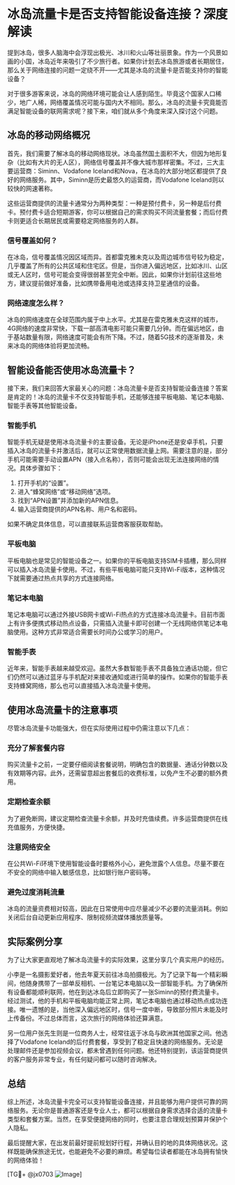 # 冰岛流量卡是否支持智能设备连接？深度解读

提到冰岛，很多人脑海中会浮现出极光、冰川和火山等壮丽景象。作为一个风景如画的小国，冰岛近年来吸引了不少旅行者。如果你计划去冰岛旅游或者长期居住，那么关于网络连接的问题一定绕不开——尤其是冰岛的流量卡是否能支持你的智能设备？

对于很多游客来说，冰岛的网络环境可能会让人感到陌生。毕竟这个国家人口稀少，地广人稀，网络覆盖情况可能与国内大不相同。那么，冰岛的流量卡究竟能否满足智能设备的联网需求呢？接下来，咱们就从多个角度来深入探讨这个问题。

## 冰岛的移动网络概况

首先，我们需要了解冰岛的移动网络现状。冰岛虽然国土面积不大，但因为地形复杂（比如有大片的无人区），网络信号覆盖并不像大城市那样密集。不过，三大主要运营商：Siminn、Vodafone Iceland和Nova，在冰岛的大部分地区都提供了良好的网络服务。其中，Siminn是历史最悠久的运营商，而Vodafone Iceland则以较快的网速著称。

这些运营商提供的流量卡通常分为两种类型：一种是预付费卡，另一种是后付费卡。预付费卡适合短期游客，你可以根据自己的需求购买不同流量套餐；而后付费卡则更适合长期居民或需要稳定网络服务的人群。

### 信号覆盖如何？

在冰岛，信号覆盖情况因区域而异。首都雷克雅未克以及周边城市信号较为稳定，几乎覆盖了所有的公共区域和住宅区。但是，当你进入偏远地区，比如冰川、山区或无人区时，信号可能会变得很弱甚至完全中断。因此，如果你计划前往这些地方，建议提前做好准备，比如携带备用电池或选择支持卫星通信的设备。

### 网络速度怎么样？

冰岛的网络速度在全球范围内属于中上水平。尤其是在雷克雅未克这样的城市，4G网络的速度非常快，下载一部高清电影可能只需要几分钟。而在偏远地区，由于基站数量有限，网络速度可能会有所下降。不过，随着5G技术的逐渐普及，未来冰岛的网络体验将更加流畅。

## 智能设备能否使用冰岛流量卡？

接下来，我们来回答大家最关心的问题：冰岛流量卡是否支持智能设备连接？答案是肯定的！冰岛的流量卡不仅支持智能手机，还能够连接平板电脑、笔记本电脑、智能手表等其他智能设备。

### 智能手机

智能手机无疑是使用冰岛流量卡的主要设备。无论是iPhone还是安卓手机，只要插入冰岛的流量卡并激活后，就可以正常使用数据流量上网。需要注意的是，部分手机可能需要手动设置APN（接入点名称），否则可能会出现无法连接网络的情况。具体步骤如下：

1. 打开手机的“设置”。
2. 进入“蜂窝网络”或“移动网络”选项。
3. 找到“APN设置”并添加新的APN信息。
4. 输入运营商提供的APN名称、用户名和密码。

如果不确定具体信息，可以直接联系运营商客服获取帮助。

### 平板电脑

平板电脑也是常见的智能设备之一。如果你的平板电脑支持SIM卡插槽，那么同样可以插入冰岛流量卡使用。不过，有些平板电脑可能只支持Wi-Fi版本，这种情况下就需要通过热点共享的方式连接网络。

### 笔记本电脑

笔记本电脑可以通过外接USB网卡或Wi-Fi热点的方式连接冰岛流量卡。目前市面上有许多便携式移动热点设备，只需插入流量卡即可创建一个无线网络供笔记本电脑使用。这种方式非常适合需要长时间办公或学习的用户。

### 智能手表

近年来，智能手表越来越受欢迎。虽然大多数智能手表不具备独立通话功能，但它们仍然可以通过蓝牙与手机配对来接收通知或进行简单的操作。如果你的智能手表支持蜂窝网络，那么也可以直接插入冰岛流量卡使用。

## 使用冰岛流量卡的注意事项

尽管冰岛流量卡功能强大，但在实际使用过程中仍需注意以下几点：

### 充分了解套餐内容

购买流量卡之前，一定要仔细阅读套餐说明，明确包含的数据量、通话分钟数以及有效期等内容。此外，还需留意超出套餐后的收费标准，以免产生不必要的额外费用。

### 定期检查余额

为了避免断网，建议定期检查流量卡余额，并及时充值续费。许多运营商提供在线充值服务，方便快捷。

### 注意网络安全

在公共Wi-Fi环境下使用智能设备时要格外小心，避免泄露个人信息。尽量不要在不安全的网络中输入敏感信息，比如银行账户密码等。

### 避免过度消耗流量

冰岛的流量资费相对较高，因此在日常使用中应尽量减少不必要的流量消耗。例如关闭后台自动更新应用程序、限制视频流媒体播放质量等。

## 实际案例分享

为了让大家更直观地了解冰岛流量卡的实际效果，这里分享几个真实用户的经历。

小李是一名摄影爱好者，他去年夏天前往冰岛拍摄极光。为了记录下每一个精彩瞬间，他随身携带了一部单反相机、一台笔记本电脑以及一部智能手机。为了确保所有设备都能顺利联网，他在到达冰岛后立即购买了一张Siminn的预付费流量卡。经过测试，他的手机和平板电脑均能正常上网，笔记本电脑也通过移动热点成功连接。唯一遗憾的是，当他深入偏远地区时，信号一度中断，导致部分照片未能及时上传备份。不过总体而言，这次旅行的网络体验还算满意。

另一位用户张先生则是一位商务人士，经常往返于冰岛与欧洲其他国家之间。他选择了Vodafone Iceland的后付费套餐，享受到了稳定且快速的网络服务。无论是处理邮件还是参加视频会议，都未曾遇到任何问题。他还特别提到，该运营商提供的客户服务非常专业，有任何疑问都可以随时咨询解决。

## 总结

综上所述，冰岛流量卡完全可以支持智能设备连接，并且能够为用户提供可靠的网络服务。无论你是普通游客还是专业人士，都可以根据自身需求选择合适的流量卡类型和套餐方案。当然，在享受便捷网络的同时，也要注意合理规划预算并保护个人隐私。

最后提醒大家，在出发前最好提前规划好行程，并确认目的地的具体网络状况。这样既能确保旅途无忧，也能避免不必要的麻烦。希望每位读者都能在冰岛拥有愉快的网络体验！

[TG💪+ @jx0703 ![Image](https://github.com/user-attachments/assets/dbca1d08-cadb-493c-b0ec-ad6f7a83f270)]